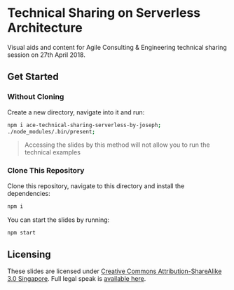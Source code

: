 # Technical Sharing on Serverless Architecture
Visual aids and content for Agile Consulting & Engineering technical sharing session on 27th April 2018.

## Get Started
### Without Cloning
Create a new directory, navigate into it and run:

```sh
npm i ace-technical-sharing-serverless-by-joseph;
./node_modules/.bin/present;
```

> Accessing the slides by this method will not allow you to run the technical examples

### Clone This Repository
Clone this repository, navigate to this directory and install the dependencies:

```sh
npm i
```

You can start the slides by running:

```sh
npm start
```

## Licensing
These slides are licensed under [Creative Commons Attribution-ShareAlike 3.0 Singapore](https://creativecommons.org/licenses/by-sa/3.0/sg/). Full legal speak is [available here](https://creativecommons.org/licenses/by-sa/3.0/sg/legalcode).